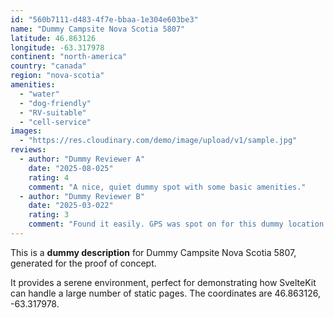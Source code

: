 ```yaml
---
id: "560b7111-d483-4f7e-bbaa-1e304e603be3"
name: "Dummy Campsite Nova Scotia 5807"
latitude: 46.863126
longitude: -63.317978
continent: "north-america"
country: "canada"
region: "nova-scotia"
amenities:
  - "water"
  - "dog-friendly"
  - "RV-suitable"
  - "cell-service"
images:
  - "https://res.cloudinary.com/demo/image/upload/v1/sample.jpg"
reviews:
  - author: "Dummy Reviewer A"
    date: "2025-08-025"
    rating: 4
    comment: "A nice, quiet dummy spot with some basic amenities."
  - author: "Dummy Reviewer B"
    date: "2025-03-022"
    rating: 3
    comment: "Found it easily. GPS was spot on for this dummy location."
---
```


This is a **dummy description** for Dummy Campsite Nova Scotia 5807, generated for the proof of concept.

It provides a serene environment, perfect for demonstrating how SvelteKit can handle a large number of static pages. The coordinates are 46.863126, -63.317978.
